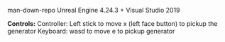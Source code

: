 man-down-repo
Unreal Engine 4.24.3 + Visual Studio 2019

**Controls:**
Controller:
  Left stick to move
  x (left face button) to pickup the generator
Keyboard:
  wasd to move
  e to pickup generator
